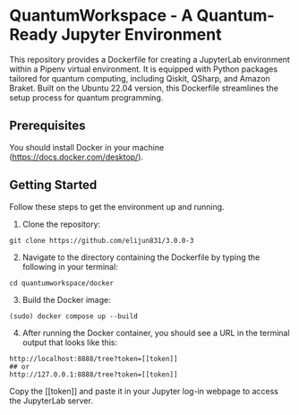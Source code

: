 # QuantumWorkspace - A Quantum-Ready Jupyter Environment

This repository provides a Dockerfile for creating a JupyterLab environment within a Pipenv virtual environment. 
It is equipped with Python packages tailored for quantum computing, including Qiskit, QSharp, and Amazon Braket. 
Built on the Ubuntu 22.04 version, this Dockerfile streamlines the setup process for quantum programming.

## Prerequisites

You should install Docker in your machine (https://docs.docker.com/desktop/).

## Getting Started

Follow these steps to get the environment up and running.

1. Clone the repository:
```
git clone https://github.com/elijun831/3.0.0-3
```

2. Navigate to the directory containing the Dockerfile by typing the following in your terminal:
```
cd quantumworkspace/docker
```

3. Build the Docker image:
```
(sudo) docker compose up --build
```

4. After running the Docker container, you should see a URL in the terminal output that looks like this:
```
http://localhost:8888/tree?token=[[token]]
## or
http://127.0.0.1:8888/tree?token=[[token]]
```
Copy the [[token]] and paste it in your Jupyter log-in webpage to access the JupyterLab server.
